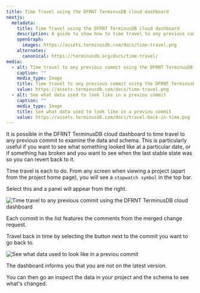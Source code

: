 ```yaml
---
title: Time Travel using the DFRNT TerminusDB cloud dashboard
nextjs:
  metadata:
    title: Time Travel using the DFRNT TerminusDB cloud dashboard
    description: A guide to show how to time travel to any previous commit using the DFRNT TerminusDB cloud dashboard.
    openGraph:
      images: https://assets.terminusdb.com/docs/time-travel.png
    alternates:
      canonical: https://terminusdb.org/docs/time-travel/
media:
  - alt: Time travel to any previous commit using the DFRNT TerminusDB cloud dashboard
    caption: ""
    media_type: Image
    title: Time travel to any previous commit using the DFRNT TerminusDB cloud dashboard
    value: https://assets.terminusdb.com/docs/time-travel.png
  - alt: See what data used to look like in a previou commit
    caption: ""
    media_type: Image
    title: See what data used to look like in a previou commit
    value: https://assets.terminusdb.com/docs/travel-back-in-time.png
---
```


It is possible in the DFRNT TerminusDB cloud dashboard to time travel to any previous commit to examine the data and schema. This is particularly useful if you want to see what something looked like at a particular date, or if something has broken and you want to see when the last stable state was so you can revert back to it.

Time travel is each to do. From any screen when viewing a project (apart from the project home page), you will see a `stopwatch symbol` in the top bar.

Select this and a panel will appear from the right.

![Time travel to any previous commit using the DFRNT TerminusDB cloud  dashboard](https://assets.terminusdb.com/docs/time-travel.png)

Each commit in the list features the comments from the merged change request.

Travel back in time by selecting the button next to the commit you want to go back to.

![See what data used to look like in a previou commit](https://assets.terminusdb.com/docs/travel-back-in-time.png)

The dashboard informs you that you are not on the latest version.

You can then go an inspect the data in your project and the schema to see what's changed.